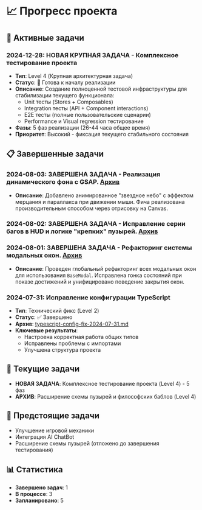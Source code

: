 # 📈 Прогресс проекта

## 🎯 Активные задачи

### 2024-12-28: **НОВАЯ КРУПНАЯ ЗАДАЧА** - Комплексное тестирование проекта
- **Тип**: Level 4 (Крупная архитектурная задача)
- **Статус**: 🚀 Готова к началу реализации
- **Описание**: Создание полноценной тестовой инфраструктуры для стабилизации текущего функционала:
  - Unit тесты (Stores + Composables)
  - Integration тесты (API + Component interactions)
  - E2E тесты (полные пользовательские сценарии)
  - Performance и Visual regression тестирование
- **Фазы**: 5 фаз реализации (26-44 часа общее время)
- **Приоритет**: Высокий - фиксация текущего стабильного состояния

## 📋 Завершенные задачи

### 2024-08-03: **ЗАВЕРШЕНА ЗАДАЧА** - Реализация динамического фона с GSAP. [Архив](docs/archive/gsap-starfield-parallax-2024-08-03.md)
- **Описание**: Добавлено анимированное "звездное небо" с эффектом мерцания и параллакса при движении мыши. Фича реализована производительным способом через отрисовку на Canvas.

### 2024-08-02: **ЗАВЕРШЕНА ЗАДАЧА** - Исправление серии багов в HUD и логике "крепких" пузырей. [Архив](docs/archive/hud-and-tough-bubble-fixes-2024-08-02.md)

### 2024-08-01: **ЗАВЕРШЕНА ЗАДАЧА** - Рефакторинг системы модальных окон. [Архив](docs/archive/modal-system-refactor-2024-08-01.md)
- **Описание**: Проведен глобальный рефакторинг всех модальных окон для использования `BaseModal`. Исправлена гонка состояний при показе достижений и унифицировано поведение закрытия окон.

### 2024-07-31: Исправление конфигурации TypeScript
- **Тип**: Технический фикс (Level 2)
- **Статус**: ✅ Завершено
- **Архив**: [typescript-config-fix-2024-07-31.md](docs/archive/typescript-config-fix-2024-07-31.md)
- **Ключевые результаты**:
  - Настроена корректная работа общих типов
  - Исправлены проблемы с импортами
  - Улучшена структура проекта

## 🎯 Текущие задачи
- **НОВАЯ ЗАДАЧА**: Комплексное тестирование проекта (Level 4) - 5 фаз
- **АРХИВ**: Расширение схемы пузырей и философских баблов (Level 4)

## 🎯 Предстоящие задачи  
- Улучшение игровой механики
- Интеграция AI ChatBot
- Расширение схемы пузырей (отложено до завершения тестирования)

## 📊 Статистика
- **Завершено задач**: 1
- **В процессе**: 3
- **Запланировано**: 5 